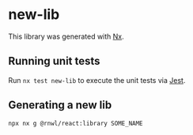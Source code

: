 # new-lib

This library was generated with [Nx](https://nx.dev).

## Running unit tests

Run `nx test new-lib` to execute the unit tests via [Jest](https://jestjs.io).

## Generating a new lib

`npx nx g @rnwl/react:library SOME_NAME`
